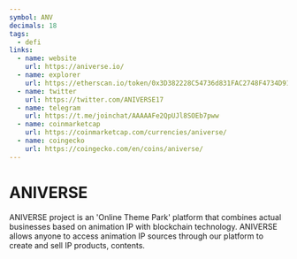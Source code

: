 ```yaml
---
symbol: ANV
decimals: 18
tags:
  - defi
links:
  - name: website
    url: https://aniverse.io/
  - name: explorer
    url: https://etherscan.io/token/0x3D382228C54736d831FAC2748F4734D9177c7332
  - name: twitter
    url: https://twitter.com/ANIVERSE17
  - name: telegram
    url: https://t.me/joinchat/AAAAAFe2QpUJl8SOEb7pww
  - name: coinmarketcap
    url: https://coinmarketcap.com/currencies/aniverse/
  - name: coingecko
    url: https://coingecko.com/en/coins/aniverse/
---
```


# ANIVERSE

ANIVERSE project is an 'Online Theme Park' platform that combines actual businesses based on animation IP with blockchain technology. ANIVERSE allows anyone to access animation IP sources through our platform to create and sell IP products, contents.
